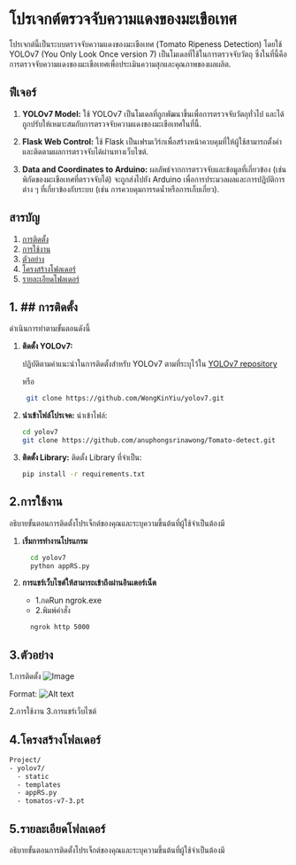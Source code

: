 # โปรเจกต์ตรวจจับความแดงของมะเขือเทศ

โปรเจกต์นี้เป็นระบบตรวจจับความแดงของมะเขือเทศ (Tomato Ripeness Detection) โดยใช้ YOLOv7 (You Only Look Once version 7) เป็นโมเดลที่ใช้ในการตรวจจับวัตถุ ซึ่งในที่นี้คือการตรวจจับความแดงของมะเขือเทศเพื่อประเมินความสุกและคุณภาพของผลผลิต.

## ฟีเจอร์

1. **YOLOv7 Model:** ใช้ YOLOv7 เป็นโมเดลที่ถูกพัฒนาขึ้นเพื่อการตรวจจับวัตถุทั่วไป และได้ถูกปรับให้เหมาะสมกับการตรวจจับความแดงของมะเขือเทศในที่นี้.

2. **Flask Web Control:** ใช้ Flask เป็นเฟรมเวิร์กเพื่อสร้างหน้าควบคุมที่ให้ผู้ใช้สามารถตั้งค่าและติดตามผลการตรวจจับได้ผ่านทางเว็บไซต์.

3. **Data and Coordinates to Arduino:** ผลลัพธ์จากการตรวจจับและข้อมูลที่เกี่ยวข้อง (เช่น พิกัดของมะเขือเทศที่ตรวจจับได้) จะถูกส่งไปยัง Arduino เพื่อการประมวลผลและการปฏิบัติการต่าง ๆ ที่เกี่ยวข้องกับระบบ (เช่น การควบคุมการรดน้ำหรือการเก็บเกี่ยว).

## สารบัญ

1. [การติดตั้ง](#1.การติดตั้ง)
2. [การใช้งาน](#การใช้งาน)
3. [ตัวอย่าง](#ตัวอย่าง)
4. [โครงสร้างโฟลเดอร์](#โครงสร้างโฟลเดอร์)
5. [รายละเอียดโฟลเดอร์](#รายละเอียดโฟลเดอร์)

## 1.  ## การติดตั้ง

ดำเนินการทำตามขั้นตอนดังนี้

1.  **ติดตั้ง YOLOv7:**

    ปฏิบัติตามคำแนะนำในการติดตั้งสำหรับ YOLOv7 ตามที่ระบุไว้ใน [YOLOv7 repository](https://github.com/WongKinYiu/yolov7)
    
      หรือ

    ```bash
     git clone https://github.com/WongKinYiu/yolov7.git
    ```

2.  **นำเข้าไฟล์โปรเจค:**
    นำเข้าไฟล์:
      ```bash
      cd yolov7
      git clone https://github.com/anuphongsrinawong/Tomato-detect.git
      ```
3.  **ติดตั้ง Library:**
    ติดตั้ง Library ที่จำเป็น:
      ```bash
      pip install -r requirements.txt
      ```

## 2.การใช้งาน

อธิบายขั้นตอนการติดตั้งโปรเจ็กต์ของคุณและระบุความขึ้นต้นที่ผู้ใช้จำเป็นต้องมี

1. **เริ่มการทำงานโปรแกรม**
   ```bash
     cd yolov7
     python appRS.py
   ```

2. **การแชร์เว็บไซต์ให้สามารถเข้าถึงผ่านอินเตอร์เน็ต**
   - 1.กดRun ngrok.exe
   - 2.พิมพ์คำสั่ง
   
   ```bash
     ngrok http 5000
   ```

## 3.ตัวอย่าง
1.การติดตั้ง
![Image](https://images.unsplash.com/photo-1501780392773-287d506245a5?auto=format&fit=crop&w=1950&q=80&ixid=dW5zcGxhc2guY29tOzs7Ozs%3D)

Format: ![Alt text](url)

2.การใช้งาน
3.การแชร์เว็บไซต์
   
## 4.โครงสร้างโฟลเดอร์

```bash
Project/
- yolov7/
  - static
  - templates
  - appRS.py
  - tomatos-v7-3.pt
```

## 5.รายละเอียดโฟลเดอร์
อธิบายขั้นตอนการติดตั้งโปรเจ็กต์ของคุณและระบุความขึ้นต้นที่ผู้ใช้จำเป็นต้องมี

